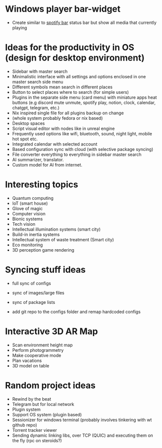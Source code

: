 # Windows player bar-widget

- Create similar to [spotify bar](https://github.com/Debuggingss/SpotifyWidget) status bar but show all media that currently playing

# Ideas for the productivity in OS (design for desktop environment)

- Sidebar with master search
- Minimalistic interface with all settings and options enclosed in one master search side menu
- Different symbols mean search in different places
- Button to select places where to search (for simple users)
- Plugins in the separate side menu (card menu) with miniature apps heat buttons (e.g discord mute unmute, spotify play, notion, clock, calendar, chatgpt, telegram, etc.)
- Nix inspired single file for all plugins backup on change
- (whole system probably fedora or nix based)
- Desktop spaces
- Script visual editor with nodes like in unreal engine
- Frequently used options like wifi, bluetooth, sound, night light, mobile hot spot etc.
- Integrated calendar with selected account
- Based configuration sync with cloud (with selective package syncing)
- File converter everything to everything in sidebar master search
- AI summarizer, translator.
- Custom model for AI from internet.

# Interesting topics

- Quantum computing
- IoT (smart house)
- Glove of magic
- Computer vision
- Bionic systems
- Tech vision
- Intellectual illumination systems (smart city)
- Build-in inertia systems
- Intellectual system of waste treatment (Smart city)
- Eco monitoring
- 3D perception game rendering

# Syncing stuff ideas

- full sync of configs
- sync of images/large files
- sync of package lists

- add git repo to the configs folder and remap hardcoded configs

# Interactive 3D AR Map

- Scan environment height map
- Perform photogrammetry
- Make cooperative mode
- Plan vacations
- 3D model on table

# Random project ideas

- Rewind by the beat
- Telegram but for local network
- Plugin system
- Support OS system (plugin based)
- Sessionizer for windows terminal (probably involves tinkering with wt github repo)
- Torrent tracker viewer
- Sending dynamic linking libs, over TCP (QUIC) and executing them on the fly (rpc on steroids?)
